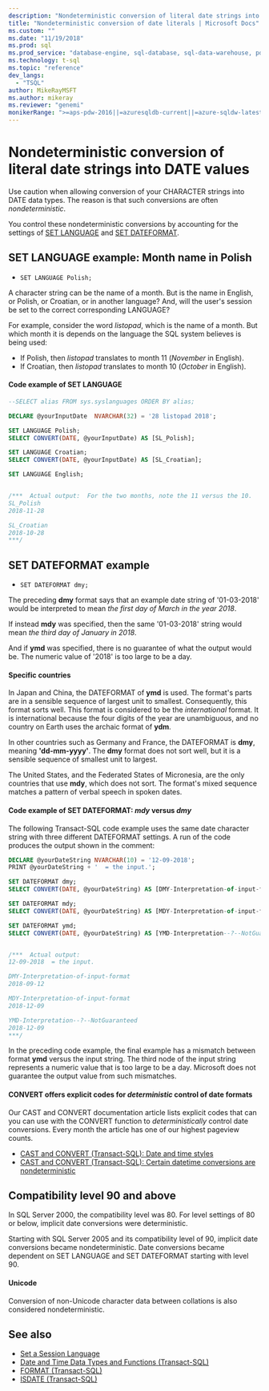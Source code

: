 ```yaml
---
description: "Nondeterministic conversion of literal date strings into DATE values"
title: "Nondeterministic conversion of date literals | Microsoft Docs"
ms.custom: ""
ms.date: "11/19/2018"
ms.prod: sql
ms.prod_service: "database-engine, sql-database, sql-data-warehouse, pdw"
ms.technology: t-sql
ms.topic: "reference"
dev_langs: 
  - "TSQL"
author: MikeRayMSFT
ms.author: mikeray
ms.reviewer: "genemi"
monikerRange: ">=aps-pdw-2016||=azuresqldb-current||=azure-sqldw-latest||>=sql-server-2016||>=sql-server-linux-2017||=azuresqldb-mi-current"
---
```

# Nondeterministic conversion of literal date strings into DATE values

Use caution when allowing conversion of your CHARACTER strings into DATE data types. The reason is that such conversions are often _nondeterministic_.

You control these nondeterministic conversions by accounting for the settings of [SET LANGUAGE](../statements/set-language-transact-sql.md) and [SET DATEFORMAT](../statements/set-dateformat-transact-sql.md).



## SET LANGUAGE example: Month name in Polish

- `SET LANGUAGE Polish;`

A character string can be the name of a month. But is the name in English, or Polish, or Croatian, or in another language? And, will the user's session be set to the correct corresponding LANGUAGE?

For example, consider the word _listopad_, which is the name of a month. But which month it is depends on the language the SQL system believes is being used:
- If Polish, then _listopad_ translates to month 11 (_November_ in English).
- If Croatian, then _listopad_ translates to month 10 (_October_ in English).

#### Code example of SET LANGUAGE

```sql
--SELECT alias FROM sys.syslanguages ORDER BY alias;

DECLARE @yourInputDate  NVARCHAR(32) = '28 listopad 2018';

SET LANGUAGE Polish;
SELECT CONVERT(DATE, @yourInputDate) AS [SL_Polish];

SET LANGUAGE Croatian;
SELECT CONVERT(DATE, @yourInputDate) AS [SL_Croatian];

SET LANGUAGE English;


/***  Actual output:  For the two months, note the 11 versus the 10.
SL_Polish
2018-11-28

SL_Croatian
2018-10-28
***/
```



## SET DATEFORMAT example

- `SET DATEFORMAT dmy;`

The preceding **dmy** format says that an example date string of '01-03-2018' would be interpreted to mean _the first day of March in the year 2018_.

If instead **mdy** was specified, then the same '01-03-2018' string would mean _the third day of January in 2018_.

And if **ymd** was specified, there is no guarantee of what the output would be. The numeric value of '2018' is too large to be a day.
<!--
The preceding claim of "no guarantee" might be incorrect, in the minds of the SQL query engine Developer team?
-->

#### Specific countries

In Japan and China, the DATEFORMAT of **ymd** is used. The format's parts are in a sensible sequence of largest unit to smallest. Consequently, this format sorts well. This format is considered to be the _international_ format. It is international because the four digits of the year are unambiguous, and no country on Earth uses the archaic format of **ydm**.

In other countries such as Germany and France, the DATEFORMAT is **dmy**, meaning **'dd-mm-yyyy'**. The **dmy** format does not sort well, but it is a sensible sequence of smallest unit to largest.

The United States, and the Federated States of Micronesia, are the only countries that use **mdy**, which does not sort. The format's mixed sequence matches a pattern of verbal speech in spoken dates.

#### Code example of SET DATEFORMAT: *mdy* versus *dmy*

The following Transact-SQL code example uses the same date character string with three different DATEFORMAT settings. A run of the code produces the output shown in the comment:

```sql
DECLARE @yourDateString NVARCHAR(10) = '12-09-2018';
PRINT @yourDateString + '  = the input.';

SET DATEFORMAT dmy;
SELECT CONVERT(DATE, @yourDateString) AS [DMY-Interpretation-of-input-format];

SET DATEFORMAT mdy;
SELECT CONVERT(DATE, @yourDateString) AS [MDY-Interpretation-of-input-format];

SET DATEFORMAT ymd;
SELECT CONVERT(DATE, @yourDateString) AS [YMD-Interpretation--?--NotGuaranteed];


/***  Actual output:
12-09-2018  = the input.

DMY-Interpretation-of-input-format
2018-09-12

MDY-Interpretation-of-input-format
2018-12-09

YMD-Interpretation--?--NotGuaranteed
2018-12-09
***/
```

In the preceding code example, the final example has a mismatch between format **ymd** versus the input string. The third node of the input string represents a numeric value that is too large to be a day. Microsoft does not guarantee the output value from such mismatches.

#### CONVERT offers explicit codes for _deterministic_ control of date formats

Our CAST and CONVERT documentation article lists explicit codes that can you can use with the CONVERT function to _deterministically_ control date conversions. Every month the article has one of our highest pageview counts.

- [CAST and CONVERT (Transact-SQL): Date and time styles](../functions/cast-and-convert-transact-sql.md#date-and-time-styles)
- [CAST and CONVERT (Transact-SQL): Certain datetime conversions are nondeterministic](../functions/cast-and-convert-transact-sql.md#certain-datetime-conversions-are-nondeterministic)



## Compatibility level 90 and above

In SQL Server 2000, the compatibility level was 80. For level settings of 80 or below, implicit date conversions were deterministic.

Starting with SQL Server 2005 and its compatibility level of 90, implicit date conversions became nondeterministic. Date conversions became dependent on SET LANGUAGE and SET DATEFORMAT starting with level 90.

#### Unicode

<!-- The next live sentence needs an explanatory example!  N'somethingHere?'.
-->
Conversion of non-Unicode character data between collations is also considered nondeterministic.



## See also

- [Set a Session Language](../../relational-databases/collations/set-a-session-language.md)
- [Date and Time Data Types and Functions (Transact-SQL)](../functions/date-and-time-data-types-and-functions-transact-sql.md)
- [FORMAT (Transact-SQL)](../functions/format-transact-sql.md)
- [ISDATE (Transact-SQL)](../functions/isdate-transact-sql.md)



<!--
This new article is linked-to by the following articles (at least initially on 2018/11/19).....
...
* docs/relational-databases/views/create-indexed-views.md
* docs/relational-databases/indexes/indexes-on-computed-columns.md
* docs/t-sql/functions/cast-and-convert-transact-sql.md
...
As a reaction to public PR 1279, this approach of creating a new article to link to is a better alternative than a docs/includes/ approach.
GeneMi (MightyPen), 2018/11/19
-->

